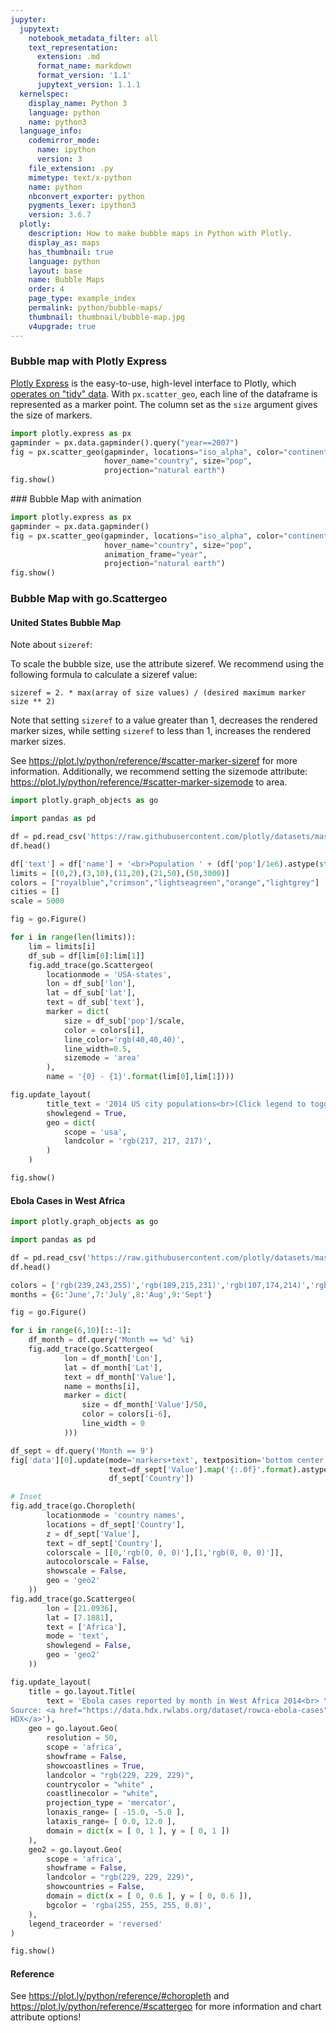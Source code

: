 ```yaml
---
jupyter:
  jupytext:
    notebook_metadata_filter: all
    text_representation:
      extension: .md
      format_name: markdown
      format_version: '1.1'
      jupytext_version: 1.1.1
  kernelspec:
    display_name: Python 3
    language: python
    name: python3
  language_info:
    codemirror_mode:
      name: ipython
      version: 3
    file_extension: .py
    mimetype: text/x-python
    name: python
    nbconvert_exporter: python
    pygments_lexer: ipython3
    version: 3.6.7
  plotly:
    description: How to make bubble maps in Python with Plotly.
    display_as: maps
    has_thumbnail: true
    language: python
    layout: base
    name: Bubble Maps
    order: 4
    page_type: example_index
    permalink: python/bubble-maps/
    thumbnail: thumbnail/bubble-map.jpg
    v4upgrade: true
---
```


### Bubble map with Plotly Express

[Plotly Express](/python/plotly-express/) is the easy-to-use, high-level interface to Plotly, which [operates on "tidy" data](/python/px-arguments/). With ``px.scatter_geo``, each line of the dataframe is represented as a marker point. The column set as the `size` argument gives the size of markers.

```python
import plotly.express as px
gapminder = px.data.gapminder().query("year==2007")
fig = px.scatter_geo(gapminder, locations="iso_alpha", color="continent",
                     hover_name="country", size="pop",
                     projection="natural earth")
fig.show()
```

### Bubble Map with animation

```python
import plotly.express as px
gapminder = px.data.gapminder()
fig = px.scatter_geo(gapminder, locations="iso_alpha", color="continent",
                     hover_name="country", size="pop",
                     animation_frame="year",
                     projection="natural earth")
fig.show()
```

### Bubble Map with go.Scattergeo

#### United States Bubble Map

Note about `sizeref`:

To scale the bubble size, use the attribute sizeref. We recommend using the following formula to calculate a sizeref value:

`sizeref = 2. * max(array of size values) / (desired maximum marker size ** 2)`

Note that setting `sizeref` to a value greater than $1$, decreases the rendered marker sizes, while setting `sizeref` to less than $1$, increases the rendered marker sizes.

See https://plot.ly/python/reference/#scatter-marker-sizeref for more information. Additionally, we recommend setting the sizemode attribute: https://plot.ly/python/reference/#scatter-marker-sizemode to area.

```python
import plotly.graph_objects as go

import pandas as pd

df = pd.read_csv('https://raw.githubusercontent.com/plotly/datasets/master/2014_us_cities.csv')
df.head()

df['text'] = df['name'] + '<br>Population ' + (df['pop']/1e6).astype(str)+' million'
limits = [(0,2),(3,10),(11,20),(21,50),(50,3000)]
colors = ["royalblue","crimson","lightseagreen","orange","lightgrey"]
cities = []
scale = 5000

fig = go.Figure()

for i in range(len(limits)):
    lim = limits[i]
    df_sub = df[lim[0]:lim[1]]
    fig.add_trace(go.Scattergeo(
        locationmode = 'USA-states',
        lon = df_sub['lon'],
        lat = df_sub['lat'],
        text = df_sub['text'],
        marker = dict(
            size = df_sub['pop']/scale,
            color = colors[i],
            line_color='rgb(40,40,40)',
            line_width=0.5,
            sizemode = 'area'
        ),
        name = '{0} - {1}'.format(lim[0],lim[1])))

fig.update_layout(
        title_text = '2014 US city populations<br>(Click legend to toggle traces)',
        showlegend = True,
        geo = dict(
            scope = 'usa',
            landcolor = 'rgb(217, 217, 217)',
        )
    )

fig.show()
```

#### Ebola Cases in West Africa

```python
import plotly.graph_objects as go

import pandas as pd

df = pd.read_csv('https://raw.githubusercontent.com/plotly/datasets/master/2014_ebola.csv')
df.head()

colors = ['rgb(239,243,255)','rgb(189,215,231)','rgb(107,174,214)','rgb(33,113,181)']
months = {6:'June',7:'July',8:'Aug',9:'Sept'}

fig = go.Figure()

for i in range(6,10)[::-1]:
    df_month = df.query('Month == %d' %i)
    fig.add_trace(go.Scattergeo(
            lon = df_month['Lon'],
            lat = df_month['Lat'],
            text = df_month['Value'],
            name = months[i],
            marker = dict(
                size = df_month['Value']/50,
                color = colors[i-6],
                line_width = 0
            )))

df_sept = df.query('Month == 9')
fig['data'][0].update(mode='markers+text', textposition='bottom center',
                      text=df_sept['Value'].map('{:.0f}'.format).astype(str)+' '+\
                      df_sept['Country'])

# Inset
fig.add_trace(go.Choropleth(
        locationmode = 'country names',
        locations = df_sept['Country'],
        z = df_sept['Value'],
        text = df_sept['Country'],
        colorscale = [[0,'rgb(0, 0, 0)'],[1,'rgb(0, 0, 0)']],
        autocolorscale = False,
        showscale = False,
        geo = 'geo2'
    ))
fig.add_trace(go.Scattergeo(
        lon = [21.0936],
        lat = [7.1881],
        text = ['Africa'],
        mode = 'text',
        showlegend = False,
        geo = 'geo2'
    ))

fig.update_layout(
    title = go.layout.Title(
        text = 'Ebola cases reported by month in West Africa 2014<br> \
Source: <a href="https://data.hdx.rwlabs.org/dataset/rowca-ebola-cases">\
HDX</a>'),
    geo = go.layout.Geo(
        resolution = 50,
        scope = 'africa',
        showframe = False,
        showcoastlines = True,
        landcolor = "rgb(229, 229, 229)",
        countrycolor = "white" ,
        coastlinecolor = "white",
        projection_type = 'mercator',
        lonaxis_range= [ -15.0, -5.0 ],
        lataxis_range= [ 0.0, 12.0 ],
        domain = dict(x = [ 0, 1 ], y = [ 0, 1 ])
    ),
    geo2 = go.layout.Geo(
        scope = 'africa',
        showframe = False,
        landcolor = "rgb(229, 229, 229)",
        showcountries = False,
        domain = dict(x = [ 0, 0.6 ], y = [ 0, 0.6 ]),
        bgcolor = 'rgba(255, 255, 255, 0.0)',
    ),
    legend_traceorder = 'reversed'
)

fig.show()
```

#### Reference
See https://plot.ly/python/reference/#choropleth and https://plot.ly/python/reference/#scattergeo for more information and chart attribute options!
